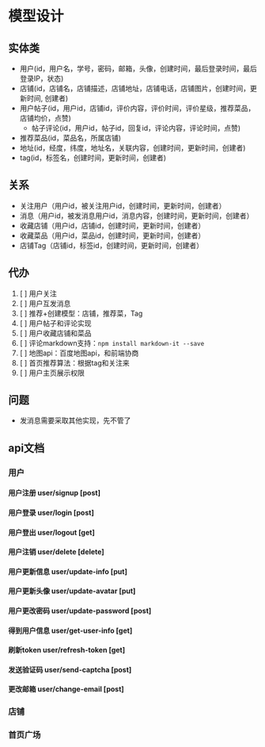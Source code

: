 # 模型设计

## 实体类

- 用户(id，用户名，学号，密码，邮箱，头像，创建时间，最后登录时间，最后登录IP，状态)
- 店铺(id，店铺名，店铺描述，店铺地址，店铺电话，店铺图片，创建时间，更新时间, 创建者)
- 用户帖子(id，用户id，店铺id，评价内容，评价时间，评价星级，推荐菜品，店铺均价，点赞)
  - 帖子评论(id，用户id，帖子id，回复id，评论内容，评论时间，点赞)
- 推荐菜品(id，菜品名，所属店铺)
- 地址(id，经度，纬度，地址名，关联内容，创建时间，更新时间，创建者)
- tag(id，标签名，创建时间，更新时间，创建者)

## 关系

- 关注用户（用户id，被关注用户id，创建时间，更新时间，创建者）
- 消息（用户id，被发消息用户id，消息内容，创建时间，更新时间，创建者）
- 收藏店铺（用户id，店铺id，创建时间，更新时间，创建者）
- 收藏菜品（用户id，菜品id，创建时间，更新时间，创建者）
- 店铺Tag（店铺id，标签id，创建时间，更新时间，创建者）

## 代办

1. [ ] 用户关注
2. [ ] 用户互发消息
3. [ ] 推荐+创建模型：店铺，推荐菜，Tag
4. [ ] 用户帖子和评论实现
5. [ ] 用户收藏店铺和菜品
6. [ ] 评论markdown支持：`npm install markdown-it --save`
7. [ ] 地图api：百度地图api，和前端协商
8. [ ] 首页推荐算法：根据tag和关注来
9. [ ] 用户主页展示权限

## 问题

- 发消息需要采取其他实现，先不管了

## api文档

### 用户

#### 用户注册 user/signup [post]

#### 用户登录 user/login [post]

#### 用户登出 user/logout [get]

#### 用户注销 user/delete [delete]

#### 用户更新信息 user/update-info [put]

#### 用户更新头像 user/update-avatar [put]

#### 用户更改密码 user/update-password [post]

#### 得到用户信息 user/get-user-info [get]

#### 刷新token user/refresh-token [get]

#### 发送验证码 user/send-captcha [post]

#### 更改邮箱 user/change-email [post]

### 店铺

### 首页广场